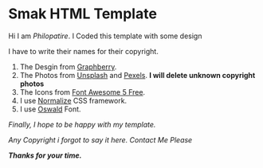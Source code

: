 # Smak HTML Template
Hi I am *Philopatire*. I Coded this template with some design

I have to write their names for their copyright.

1. The Desgin from [Graphberry](https://www.graphberry.com/item/smak-one-page-web-template).
2. The Photos from [Unsplash](https://unsplash.com) and [Pexels](https://pexels.com). **I will delete unknown copyright photos**
3. The Icons from [Font Awesome 5 Free](https://fontawesome.com/).
4. I use [Normalize](https://necolas.github.io/normalize.css/) CSS framework.
5. I use [Oswald](https://fonts.google.com/specimen/Oswald) Font.

*Finally, I hope to be happy with my template.*

*Any Copyright i forgot to say it here. Contact Me Please*

***Thanks for your time.***

